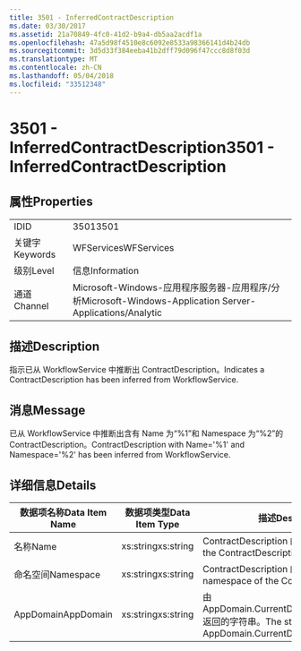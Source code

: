 ```yaml
---
title: 3501 - InferredContractDescription
ms.date: 03/30/2017
ms.assetid: 21a70849-4fc0-41d2-b9a4-db5aa2acdf1a
ms.openlocfilehash: 47a5d98f4510e8c6092e8533a98366141d4b24db
ms.sourcegitcommit: 3d5d33f384eeba41b2dff79d096f47ccc8d8f03d
ms.translationtype: MT
ms.contentlocale: zh-CN
ms.lasthandoff: 05/04/2018
ms.locfileid: "33512348"
---
```

# <a name="3501---inferredcontractdescription"></a><span data-ttu-id="da4e2-102">3501 - InferredContractDescription</span><span class="sxs-lookup"><span data-stu-id="da4e2-102">3501 - InferredContractDescription</span></span>
## <a name="properties"></a><span data-ttu-id="da4e2-103">属性</span><span class="sxs-lookup"><span data-stu-id="da4e2-103">Properties</span></span>  
  
|||  
|-|-|  
|<span data-ttu-id="da4e2-104">ID</span><span class="sxs-lookup"><span data-stu-id="da4e2-104">ID</span></span>|<span data-ttu-id="da4e2-105">3501</span><span class="sxs-lookup"><span data-stu-id="da4e2-105">3501</span></span>|  
|<span data-ttu-id="da4e2-106">关键字</span><span class="sxs-lookup"><span data-stu-id="da4e2-106">Keywords</span></span>|<span data-ttu-id="da4e2-107">WFServices</span><span class="sxs-lookup"><span data-stu-id="da4e2-107">WFServices</span></span>|  
|<span data-ttu-id="da4e2-108">级别</span><span class="sxs-lookup"><span data-stu-id="da4e2-108">Level</span></span>|<span data-ttu-id="da4e2-109">信息</span><span class="sxs-lookup"><span data-stu-id="da4e2-109">Information</span></span>|  
|<span data-ttu-id="da4e2-110">通道</span><span class="sxs-lookup"><span data-stu-id="da4e2-110">Channel</span></span>|<span data-ttu-id="da4e2-111">Microsoft-Windows-应用程序服务器-应用程序/分析</span><span class="sxs-lookup"><span data-stu-id="da4e2-111">Microsoft-Windows-Application Server-Applications/Analytic</span></span>|  
  
## <a name="description"></a><span data-ttu-id="da4e2-112">描述</span><span class="sxs-lookup"><span data-stu-id="da4e2-112">Description</span></span>  
 <span data-ttu-id="da4e2-113">指示已从 WorkflowService 中推断出 ContractDescription。</span><span class="sxs-lookup"><span data-stu-id="da4e2-113">Indicates a ContractDescription has been inferred from WorkflowService.</span></span>  
  
## <a name="message"></a><span data-ttu-id="da4e2-114">消息</span><span class="sxs-lookup"><span data-stu-id="da4e2-114">Message</span></span>  
 <span data-ttu-id="da4e2-115">已从 WorkflowService 中推断出含有 Name 为“%1”和 Namespace 为“%2”的 ContractDescription。</span><span class="sxs-lookup"><span data-stu-id="da4e2-115">ContractDescription with Name='%1' and Namespace='%2' has been inferred from WorkflowService.</span></span>  
  
## <a name="details"></a><span data-ttu-id="da4e2-116">详细信息</span><span class="sxs-lookup"><span data-stu-id="da4e2-116">Details</span></span>  
  
|<span data-ttu-id="da4e2-117">数据项名称</span><span class="sxs-lookup"><span data-stu-id="da4e2-117">Data Item Name</span></span>|<span data-ttu-id="da4e2-118">数据项类型</span><span class="sxs-lookup"><span data-stu-id="da4e2-118">Data Item Type</span></span>|<span data-ttu-id="da4e2-119">描述</span><span class="sxs-lookup"><span data-stu-id="da4e2-119">Description</span></span>|  
|--------------------|--------------------|-----------------|  
|<span data-ttu-id="da4e2-120">名称</span><span class="sxs-lookup"><span data-stu-id="da4e2-120">Name</span></span>|<span data-ttu-id="da4e2-121">xs:string</span><span class="sxs-lookup"><span data-stu-id="da4e2-121">xs:string</span></span>|<span data-ttu-id="da4e2-122">ContractDescription 的名称。</span><span class="sxs-lookup"><span data-stu-id="da4e2-122">The name of the ContractDescription.</span></span>|  
|<span data-ttu-id="da4e2-123">命名空间</span><span class="sxs-lookup"><span data-stu-id="da4e2-123">Namespace</span></span>|<span data-ttu-id="da4e2-124">xs:string</span><span class="sxs-lookup"><span data-stu-id="da4e2-124">xs:string</span></span>|<span data-ttu-id="da4e2-125">ContractDescription 的命名空间。</span><span class="sxs-lookup"><span data-stu-id="da4e2-125">The namespace of the ContractDescription.</span></span>|  
|<span data-ttu-id="da4e2-126">AppDomain</span><span class="sxs-lookup"><span data-stu-id="da4e2-126">AppDomain</span></span>|<span data-ttu-id="da4e2-127">xs:string</span><span class="sxs-lookup"><span data-stu-id="da4e2-127">xs:string</span></span>|<span data-ttu-id="da4e2-128">由 AppDomain.CurrentDomain.FriendlyName 返回的字符串。</span><span class="sxs-lookup"><span data-stu-id="da4e2-128">The string returned by AppDomain.CurrentDomain.FriendlyName.</span></span>|
